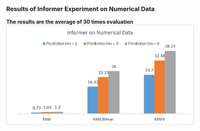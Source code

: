 ### Results of Informer Experiment on Numerical Data
**The results are the average of 30 times evaluation**
![Screenshot](Informer_on_Numerical_Data.png)